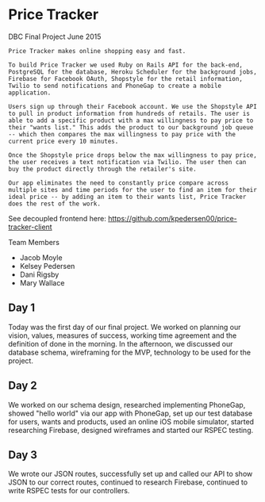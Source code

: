 # Price Tracker
DBC Final Project June 2015

```
Price Tracker makes online shopping easy and fast. 

To build Price Tracker we used Ruby on Rails API for the back-end, PostgreSQL for the database, Heroku Scheduler for the background jobs, Firebase for Facebook OAuth, Shopstyle for the retail information, Twilio to send notifications and PhoneGap to create a mobile application. 

Users sign up through their Facebook account. We use the Shopstyle API to pull in product information from hundreds of retails. The user is able to add a specific product with a max willingness to pay price to their "wants list." This adds the product to our background job queue -- which then compares the max willingness to pay price with the current price every 10 minutes. 

Once the Shopstyle price drops below the max willingness to pay price, the user receives a text notification via Twilio. The user then can buy the product directly through the retailer's site.

Our app eliminates the need to constantly price compare across multiple sites and time periods for the user to find an item for their ideal price -- by adding an item to their wants list, Price Tracker does the rest of the work.
```

See decoupled frontend here: https://github.com/kpedersen00/price-tracker-client

Team Members
- Jacob Moyle
- Kelsey Pedersen
- Dani Rigsby
- Mary Wallace

## Day 1
Today was the first day of our final project. We worked on planning our vision, values, measures of success, working time agreement and the definition of done in the morning. In the afternoon, we discussed our database schema, wireframing for the MVP, technology to be used for the project.

## Day 2
We worked on our schema design, researched implementing PhoneGap, showed "hello world" via our app with PhoneGap, set up our test database for users, wants and products, used an online iOS mobile simulator, started researching Firebase, designed wireframes and started our RSPEC testing.

## Day 3
We wrote our JSON routes, successfully set up and called our API to show JSON to our correct routes, continued to research Firebase, continued to write RSPEC tests for our controllers.
